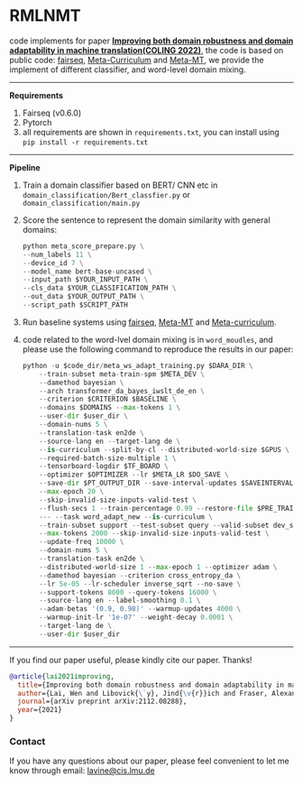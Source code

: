 # **RMLNMT**

code implements for paper **[Improving both domain robustness and domain adaptability in machine translation(COLING 2022)](https://arxiv.org/abs/2112.08288)**, 
the code is based on public code: [fairseq](https://github.com/facebookresearch/fairseq), [Meta-Curriculum](https://github.com/NLP2CT/Meta-Curriculum) and [Meta-MT](https://www.dropbox.com/s/jguxb75utg1dmxl/meta-mt.zip?dl=0),
we provide the implement of different classifier, and word-level domain mixing.

------

**Requirements**

1. Fairseq (v0.6.0)
2. Pytorch
2. all requirements are shown in ```requirements.txt```, you can install using ```pip install -r requirements.txt ```

------

**Pipeline**

1. Train a domain classifier based on BERT/ CNN etc in ```domain_classification/Bert_classfier.py``` or ```domain_classification/main.py```

2. Score the sentence to represent the domain similarity with general domains:

   ``````python
   python meta_score_prepare.py \
   --num_labels 11 \
   --device_id 7 \
   --model_name bert-base-uncased \
   --input_path $YOUR_INPUT_PATH \
   --cls_data $YOUR_CLASSIFICATION_PATH \
   --out_data $YOUR_OUTPUT_PATH \
   --script_path $SCRIPT_PATH
   ``````

3. Run baseline systems using [fairseq](https://github.com/pytorch/fairseq), [Meta-MT](https://www.dropbox.com/s/jguxb75utg1dmxl/meta-mt.zip?dl=0) and [Meta-curriculum](https://github.com/NLP2CT/Meta-Curriculum).

4. code related to the word-lvel domain mixing is in ```word_moudles```, and please use the following command to reproduce the results in our paper:

   ```python
   python -u $code_dir/meta_ws_adapt_training.py $DARA_DIR \
       --train-subset meta-train-spm $META_DEV \
       --damethod bayesian \
       --arch transformer_da_bayes_iwslt_de_en \
       --criterion $CRITERION $BASELINE \
       --domains $DOMAINS --max-tokens 1 \
       --user-dir $user_dir \
       --domain-nums 5 \
       --translation-task en2de \
       --source-lang en --target-lang de \
       --is-curriculum --split-by-cl --distributed-world-size $GPUS \
       --required-batch-size-multiple 1 \
       --tensorboard-logdir $TF_BOARD \
       --optimizer $OPTIMIZER --lr $META_LR $DO_SAVE \
       --save-dir $PT_OUTPUT_DIR --save-interval-updates $SAVEINTERVALUPDATES \
       --max-epoch 20 \
       --skip-invalid-size-inputs-valid-test \
       --flush-secs 1 --train-percentage 0.99 --restore-file $PRE_TRAIN --log-format json \
       --- --task word_adapt_new --is-curriculum \
       --train-subset support --test-subset query --valid-subset dev_sub \
       --max-tokens 2000 --skip-invalid-size-inputs-valid-test \
       --update-freq 10000 \
       --domain-nums 5 \
       --translation-task en2de \
       --distributed-world-size 1 --max-epoch 1 --optimizer adam \
       --damethod bayesian --criterion cross_entropy_da \
       --lr 5e-05 --lr-scheduler inverse_sqrt --no-save \
       --support-tokens 8000 --query-tokens 16000 \
       --source-lang en --label-smoothing 0.1 \
       --adam-betas '(0.9, 0.98)' --warmup-updates 4000 \
       --warmup-init-lr '1e-07' --weight-decay 0.0001 \
       --target-lang de \
       --user-dir $user_dir
   ```

****
If you find our paper useful, please kindly cite our paper. Thanks!
```bibtex
@article{lai2021improving,
  title={Improving both domain robustness and domain adaptability in machine translation},
  author={Lai, Wen and Libovick{\`y}, Jind{\v{r}}ich and Fraser, Alexander},
  journal={arXiv preprint arXiv:2112.08288},
  year={2021}
}
```
   
### Contact
If you have any questions about our paper, please feel convenient to let me know through email: [lavine@cis.lmu.de](mailto:lavine@cis.lmu.de) 

   

